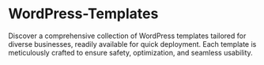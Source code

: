 # WordPress-Templates
Discover a comprehensive collection of WordPress templates tailored for diverse businesses, readily available for quick deployment. Each template is meticulously crafted to ensure safety, optimization, and seamless usability.
